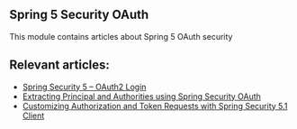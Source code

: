 ## Spring 5 Security OAuth

This module contains articles about Spring 5 OAuth security

## Relevant articles:

- [Spring Security 5 – OAuth2 Login](http://www.baeldung.com/spring-security-5-oauth2-login)
- [Extracting Principal and Authorities using Spring Security OAuth](https://www.baeldung.com/spring-security-oauth-principal-authorities-extractor)
- [Customizing Authorization and Token Requests with Spring Security 5.1 Client](https://www.baeldung.com/spring-security-custom-oauth-requests)
